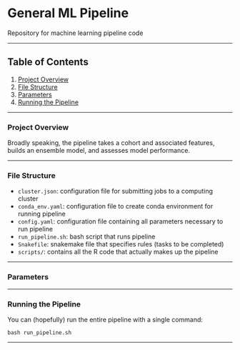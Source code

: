 # General ML Pipeline
Repository for machine learning pipeline code

<hr>

## Table of Contents
1. [Project Overview](#Project_Overview)
2. [File Structure](#Directory_Structure)
3. [Parameters](#Parameters)
3. [Running the Pipeline](#Running_the_Pipeline)

<hr>

### Project Overview <a name='Project_Overview'></a>
Broadly speaking, the pipeline takes a cohort and associated features, builds an ensemble model, and assesses model performance.

<hr>

### File Structure <a name='File_Structure'></a>
- `cluster.json`: configuration file for submitting jobs to a computing cluster
- `conda_env.yaml`: configuration file to create conda environment for running pipeline
- `config.yaml`: configuration file containing  all parameters necessary to run pipeline
- `run_pipeline.sh`: bash script that runs pipeline
- `Snakefile`: snakemake file that specifies rules (tasks to be completed)
- `scripts/`: contains all the R code that actually makes up the pipeline

<hr>

### Parameters <a name='Parameters'></a>


<hr>

### Running the Pipeline <a name='Running_the_Pipeline'></a>
You can (hopefully) run the entire pipeline with a single command:

```console
bash run_pipeline.sh
```

<hr>
